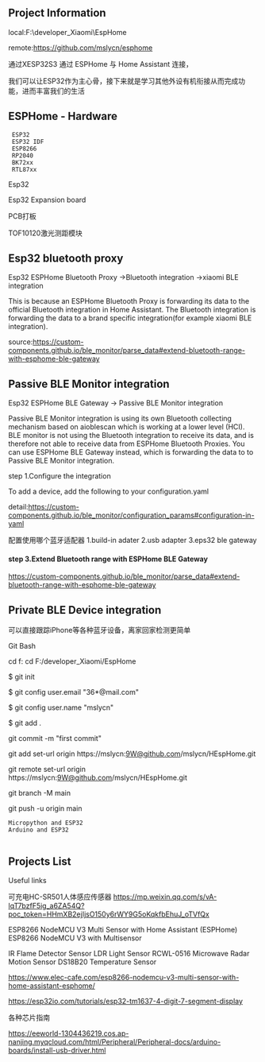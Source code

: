
## Project Information

local:F:\developer_Xiaomi\EspHome

remote:https://github.com/mslycn/esphome

通过XESP32S3  通过 ESPHome 与 Home Assistant 连接，

我们可以让ESP32作为主心骨，接下来就是学习其他外设有机衔接从而完成功能，进而丰富我们的生活

## ESPHome - Hardware
~~~
 ESP32
 ESP32 IDF
 ESP8266
 RP2040
 BK72xx
 RTL87xx

~~~




Esp32

Esp32 Expansion board

PCB打板


TOF10120激光测距模块

## Esp32 bluetooth proxy

Esp32 ESPHome Bluetooth Proxy ->Bluetooth integration ->xiaomi BLE integration

This is because an ESPHome Bluetooth Proxy is forwarding its data to the official Bluetooth integration in Home Assistant. The Bluetooth integration is forwarding the data to a brand specific integration(for example xiaomi BLE integration).

source:https://custom-components.github.io/ble_monitor/parse_data#extend-bluetooth-range-with-esphome-ble-gateway

## Passive BLE Monitor integration

Esp32 ESPHome BLE Gateway -> Passive BLE Monitor integration

Passive BLE Monitor integration is using its own Bluetooth collecting mechanism based on aioblescan which is working at a lower level (HCI). BLE monitor is not using the Bluetooth integration to receive its data, and is therefore not able to receive data from ESPHome Bluetooth Proxies. You can use ESPHome BLE Gateway instead, which is forwarding the data to to Passive BLE Monitor integration.


step 1.Configure the integration

To add a device, add the following to your configuration.yaml

detail:https://custom-components.github.io/ble_monitor/configuration_params#configuration-in-yaml

配置使用哪个蓝牙适配器
1.build-in adater
2.usb adapter
3.eps32 ble gateway



#### step 3.Extend Bluetooth range with ESPHome BLE Gateway

https://custom-components.github.io/ble_monitor/parse_data#extend-bluetooth-range-with-esphome-ble-gateway



## Private BLE Device integration

可以直接跟踪iPhone等各种蓝牙设备，离家回家检测更简单


Git Bash

cd f:
cd F:/developer_Xiaomi/EspHome

$ git init

$ git config user.email "36*@mail.com"


$ git config user.name "mslycn"


$ git add .



git commit -m "first commit"

 git add set-url origin https://mslycn:9W@github.com/mslycn/HEspHome.git

git remote set-url origin https://mslycn:9W@github.com/mslycn/HEspHome.git

git branch -M main

git push -u origin main

~~~
Micropython and ESP32
Arduino and ESP32


~~~

## Projects List



Useful links

可充电HC-SR501人体感应传感器
https://mp.weixin.qq.com/s/vA-lqT7bzfF5ig_a6ZA54Q?poc_token=HHmXB2ejIjsO150y6rWY9G5oKqkfbEhuJ_oTVfQx

ESP8266 NodeMCU V3 Multi Sensor with Home Assistant (ESPHome)
ESP8266 NodeMCU V3 with Multisensor

IR Flame Detector Sensor
LDR Light Sensor
RCWL-0516 Microwave Radar Motion Sensor
DS18B20 Temperature Sensor

https://www.elec-cafe.com/esp8266-nodemcu-v3-multi-sensor-with-home-assistant-esphome/


https://esp32io.com/tutorials/esp32-tm1637-4-digit-7-segment-display


各种芯片指南

https://eeworld-1304436219.cos.ap-nanjing.myqcloud.com/html/Peripheral/Peripheral-docs/arduino-boards/install-usb-driver.html







